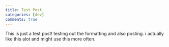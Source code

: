 ```yaml
---
title: Test Post
categories: [dev]
comments: true
---
```


This is just a test post!
testing out the formatting and also posting.
i actually like this alot and might use this more often.
